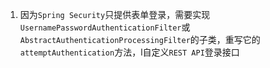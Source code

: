 1. 因为`Spring Security`只提供表单登录，需要实现`UsernamePasswordAuthenticationFilter`或`AbstractAuthenticationProcessingFilter`的子类，重写它的 `attemptAuthentication`方法，l自定义`REST API`登录接口
<!--stackedit_data:
eyJoaXN0b3J5IjpbLTEzNTg0Nzc4NDcsLTY5ODk1Mjg0Niw2MD
YxNTMxMl19
-->